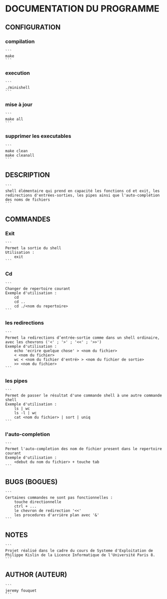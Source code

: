 
# DOCUMENTATION DU PROGRAMME

## CONFIGURATION
### compilation
    ```
    make
    ```
### execution
    ```
    ./minishell
    ```
### mise à jour
    ```
    make all
    ```
### supprimer les executables
    ```
    make clean
    make cleanall
    ```
## DESCRIPTION
    ```
    shell élémentaire qui prend en capacité les fonctions cd et exit, les redirections d'entrées-sorties, les pipes ainsi que l'auto-complétion des noms de fichiers
    ```
## COMMANDES
### Exit
    ```
    Permet la sortie du shell
    Utilisation :
        exit
    ```
### Cd
    ```
    Changer de repertoire courant
    Exemple d'utilisation :
        cd
        cd ..
        cd ./<nom du repertoire>
    ```
### les redirections
    ```
    Permet la redirections d’entrée-sortie comme dans un shell ordinaire, avec les chevrons ('<' ; '>' ; '<<' ; '>>')
    Exemple d'utilisation :
        echo 'ecrire quelque chose' > <nom du fichier>
        < <nom du fichier>
        wc < <nom du fichier d'entré> > <nom du fichier de sortie>
        >> <nom du fichier>
    ```
### les pipes
    ```
    Permet de passer le résultat d'une commande shell à une autre commande shell
    Exemple d'utilisation :
        ls | wc
        ls -l | wc
        cat <nom du fichier> | sort | uniq
    ```
### l'auto-completion
    ```
    Permet l'auto-completion des nom de fichier present dans le repertoire courant
    Exemple d'utilisation :
        <debut du nom du fichier> + touche tab
    ```
## BUGS (BOGUES)
    ```
    Certaines commandes ne sont pas fonctionnelles :
        touche directionnelle
        ctrl + ...
        le chevron de redirection '<<'
        les procedures d'arrière plan avec '&'
    ```
## NOTES
    ```
    Projet réalisé dans le cadre du cours de Systeme d'Exploitation de Philippe Kislin de la Licence Informatique de l'Université Paris 8.
    ```
## AUTHOR (AUTEUR)
    ```
    jeremy fouquet
    ```
